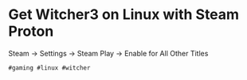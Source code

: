 # Get Witcher3 on Linux with Steam Proton

Steam -> Settings -> Steam Play -> Enable for All Other Titles

    #gaming #linux #witcher
